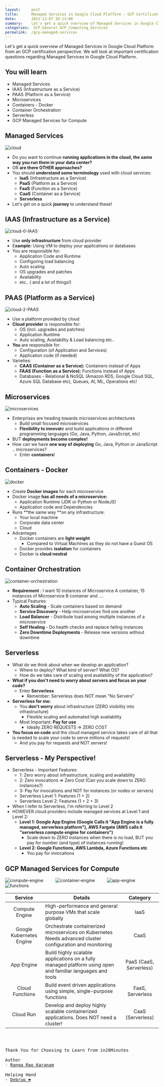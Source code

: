 ```yaml
---
layout:     post
title:      Managed Services in Google Cloud Platform - GCP Certification Cheat Sheet
date:       2021-12-07 10:13:00
summary:    Let's get a quick overview of Managed Services in Google Cloud Platform from an GCP certification perspective. We will look at important certification questions regarding Managed Services in Google Cloud Platform.
categories:  GCP_General GCP_Computing_Services
permalink:  /gcp-managed-services
---
```

Let's get a quick overview of Managed Services in Google Cloud Platform from an GCP certification perspective. We will look at important certification questions regarding Managed Services in Google Cloud Platform.


## You will learn

- Managed Services
- IAAS (Infrastructure as a Service)
- PAAS (Platform as a Service)
- Microservices
- Containers - Docker
- Container Orchestration
- Serverless
- GCP Managed Services for Compute


## Managed Services

![cloud](https://user-images.githubusercontent.com/57451228/148976458-b2a967e2-ffaa-4e7b-90d4-d1fee9787b5a.png)


- Do you want to continue **running applications in the cloud, the same way you run them in your data center?**
- OR **are there OTHER approaches?**
- You should **understand some terminology** used with cloud services:
  - **IaaS** (Infrastructure as a Service)
  - **PaaS** (Platform as a Service)
  - **FaaS** (Function as a Service)
  - **CaaS** (Container as a Service)
  - **Serverless**
- Let's get on a quick **journey** to understand these!


## IAAS (Infrastructure as a Service)

![cloud-0-IAAS](https://user-images.githubusercontent.com/57451228/148976626-6aa5cd7d-60d4-4d93-ae26-26ff45fe9218.png)


- Use **only infrastructure** from cloud provider
- E**xample:** Using VM to deploy your applications or databases
- You are responsible for:
  - Application Code and Runtime
  - Configuring load balancing
  - Auto scaling
  - OS upgrades and patches
  - Availability
  - etc.. ( and a lot of things!)


## PAAS (Platform as a Service)

![cloud-2-PAAS](https://user-images.githubusercontent.com/57451228/148976826-942c9485-b41c-4530-92ee-9de16fe45e38.png)



- Use a platform provided by cloud
- **Cloud provider** is responsible for:
  - OS (incl. upgrades and patches)
  - Application Runtime
  - Auto scaling, Availability & Load balancing etc..
- **You** are responsible for:
  - Configuration (of Application and Services)
  - Application code (if needed)
- Varieties:
  - **CAAS (Container as a Service):** Containers instead of Apps
  - **FAAS (Function as a Service):** Functions instead of Apps
  - Databases - Relational & NoSQL (Amazon RDS, Google Cloud SQL, Azure SQL Database etc), Queues, AI, ML, Operations etc!

## Microservices

![microservices](https://user-images.githubusercontent.com/57451228/148977045-5dfc6b40-9247-42f6-aafa-96f3304ee1db.png)


- Enterprises are heading towards microservices architectures
  - Build small focused microservices
  - **Flexibility to innovat**e and build applications in different programming languages (Go, Java, Python, JavaScript, etc)
- BUT **deployments become complex!**
- How can we have **one way of deploying** Go, Java, Python or JavaScript .. microservices?
  - Enter **containers**!


## Containers - Docker

![docker](https://user-images.githubusercontent.com/57451228/148977327-db435b47-4c63-488d-8577-dbaed5a396cf.png)


- Create **Docker images** for each microservice
- Docker image **has all needs of a microservice:**
  - Application Runtime (JDK or Python or NodeJS)
  - Application code and Dependencies
- Runs **the same way **on any infrastructure:
  - Your local machine
  - Corporate data center
  - Cloud
- Advantages
  - Docker containers are **light weight**
     - Compared to Virtual Machines as they do not have a Guest OS
  - Docker provides **isolation** for containers
  - Docker is **cloud neutral**

## Container Orchestration

![container-orchestration](https://user-images.githubusercontent.com/57451228/148977506-9804a1e6-0bf7-4904-b98c-3ab0525e5d12.png)


- **Requirement** : I want 10 instances of Microservice A container, 15 instances of Microservice B container and ....
- Typical Features:
  - **Auto Scaling** - Scale containers based on demand
  - **Service Discovery** - Help microservices find one another
  - **Load Balancer** - Distribute load among multiple instances of a microservice
  - **Self Healing** - Do health checks and replace failing instances
  - **Zero Downtime Deployments** - Release new versions without downtime

## Serverless
- What do we think about when we develop an application?
  - Where to deploy? What kind of server? What OS?
  - How do we take care of scaling and availability of the application?
- **What if you don't need to worry about servers and focus on your code?**
  - Enter **Serverless**
     - Remember: Serverless does NOT mean "No Servers"
- **Serverless for me:**
  - You **don't worry** about infrastructure (ZERO visibility into infrastructure)
     - Flexible scaling and automated high availability
  - Most Important: **Pay for use**
     - Ideally ZERO REQUESTS => ZERO COST
- **You focus on code** and the cloud managed service takes care of all that is needed to scale your code to serve millions of requests!
  - And you pay for requests and NOT servers!

## Serverless - My Perspective!
- Serverless - Important Features:
  - 1: Zero worry about infrastructure, scaling and availability
  - 2: Zero invocations => Zero Cost (Can you scale down to ZERO instances?)
  - 3: Pay for invocations and NOT for instances (or nodes or servers)
  - Serverless Level 1: Features (1 + 2)
  - Serverless Level 2: Features (1 + 2 + 3)
- When I refer to Serverless, I'm referring to Level 2
- HOWEVER cloud providers include managed services at Level 1 and Level 2:
  - **Level 1: Google App Engine (Google Calls it "App Engine is a fully managed, serverless platform"), AWS Fargate (AWS calls it "serverless compute engine for containers")**
     - Scale down to ZERO instances when there is no load, BUT you pay for number (and type) of instances running!
  - **Level 2: Google Functions, AWS Lambda, Azure Functions etc**
     - You pay for invocations

## GCP Managed Services for Compute
   
![compute-engine](https://user-images.githubusercontent.com/57451228/148978442-9e1831cc-f0be-4045-8ed4-fbe033c6dc30.png) &emsp; &emsp; ![container-engine](https://user-images.githubusercontent.com/57451228/148978450-e2352c46-408e-4d5f-8f74-e5d9dd667289.png) &emsp; &emsp; ![app-engine](https://user-images.githubusercontent.com/57451228/148978467-e15e20c3-7171-44d5-835b-c3e25623a5c8.png) &emsp; &emsp; ![functions](https://user-images.githubusercontent.com/57451228/148978484-0ff75fcf-109f-4242-b87c-1675e72c978b.png)

|Service	|Details	|Category|
|:--:|--|:--:|
|Compute Engine|	High-performance and general purpose VMs that scale globally	|IaaS|
|Google Kubernetes Engine	|Orchestrate containerized microservices on Kubernetes Needs advanced cluster configuration and monitoring|	CaaS|
|App Engine	|Build highly scalable applications on a fully managed platform using open and familiar languages and tools	|PaaS (CaaS, Serverless)|
|Cloud Functions	|Build event driven applications using simple, single-purpose functions	|FaaS, Serverless|
|Cloud Run|	Develop and deploy highly scalable containerized applications. Does NOT need a cluster!	|CaaS (Serverless)|



<BR/>
<BR/>

<pre>
Thank You for Choosing to Learn from in28Minutes

Author
- <a href="https://www.linkedin.com/in/rangakaranam/">Ranga Rao Karanam</a>

Helping Hand
- <a href="https://www.linkedin.com/in/debrup-365/">Debrup ❤️</a>
</pre>
